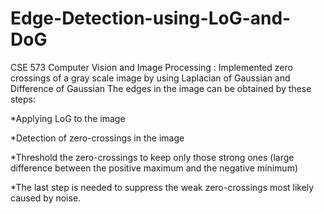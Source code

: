 # Edge-Detection-using-LoG-and-DoG
CSE 573 Computer Vision and Image Processing : Implemented zero crossings of a gray scale image by using Laplacian of Gaussian and Difference of Gaussian
The edges in the image can be obtained by these steps:

*Applying LoG to the image

*Detection of zero-crossings in the image

*Threshold the zero-crossings to keep only those strong ones (large difference between the positive maximum and the negative minimum)

*The last step is needed to suppress the weak zero-crossings most likely caused by noise.
